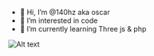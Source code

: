 - 👋 Hi, I’m @140hz aka oscar
- 👀 I’m interested in code
- 🌱 I’m currently learning Three js & php
<!---
140hz/140hz is a ✨ special ✨ repository because its `README.md` (this file) appears on your GitHub profile.
You can click the Preview link to take a look at your changes.
--->
![Alt text](https://spotify-recently-played-readme.vercel.app/api?user=oscar_king62)
